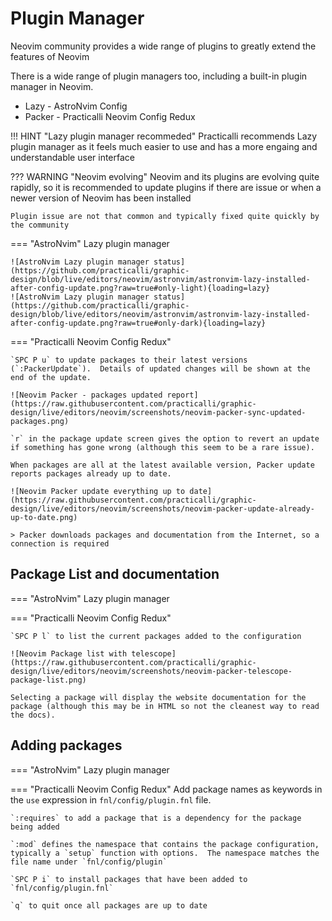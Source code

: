 # Plugin Manager

Neovim community provides a wide range of plugins to greatly extend the features of Neovim

There is a wide range of plugin managers too, including a built-in plugin manager in Neovim.

* Lazy - AstroNvim Config
* Packer - Practicalli Neovim Config Redux

!!! HINT "Lazy plugin manager recommeded"
    Practicalli recommends Lazy plugin manager as it feels much easier to use and has a more engaing and understandable user interface

??? WARNING "Neovim evolving"
    Neovim and its plugins are evolving quite rapidly, so it is recommended to update plugins if there are issue or when a newer version of Neovim has been installed

    Plugin issue are not that common and typically fixed quite quickly by the community

=== "AstroNvim"
    Lazy plugin manager

    ![AstroNvim Lazy plugin manager status](https://github.com/practicalli/graphic-design/blob/live/editors/neovim/astronvim/astronvim-lazy-installed-after-config-update.png?raw=true#only-light){loading=lazy}
    ![AstroNvim Lazy plugin manager status](https://github.com/practicalli/graphic-design/blob/live/editors/neovim/astronvim/astronvim-lazy-installed-after-config-update.png?raw=true#only-dark){loading=lazy}

=== "Practicalli Neovim Config Redux"

    `SPC P u` to update packages to their latest versions (`:PackerUpdate`).  Details of updated changes will be shown at the end of the update.
    
    ![Neovim Packer - packages updated report](https://raw.githubusercontent.com/practicalli/graphic-design/live/editors/neovim/screenshots/neovim-packer-sync-updated-packages.png)
    
    `r` in the package update screen gives the option to revert an update if something has gone wrong (although this seem to be a rare issue).
    
    When packages are all at the latest available version, Packer update reports packages already up to date.
    
    ![Neovim Packer update everything up to date](https://raw.githubusercontent.com/practicalli/graphic-design/live/editors/neovim/screenshots/neovim-packer-update-already-up-to-date.png)
    
    > Packer downloads packages and documentation from the Internet, so a connection is required


## Package List and documentation

=== "AstroNvim"
    Lazy plugin manager


=== "Practicalli Neovim Config Redux"

    `SPC P l` to list the current packages added to the configuration
     
    ![Neovim Package list with telescope](https://raw.githubusercontent.com/practicalli/graphic-design/live/editors/neovim/screenshots/neovim-packer-telescope-package-list.png)
    
    Selecting a package will display the website documentation for the package (although this may be in HTML so not the cleanest way to read the docs).


## Adding packages

=== "AstroNvim"
    Lazy plugin manager

=== "Practicalli Neovim Config Redux"
    Add package names as keywords in the `use` expression in `fnl/config/plugin.fnl` file.

    `:requires` to add a package that is a dependency for the package being added
    
    `:mod` defines the namespace that contains the package configuration, typically a `setup` function with options.  The namespace matches the file name under `fnl/config/plugin`

    `SPC P i` to install packages that have been added to `fnl/config/plugin.fnl`

    `q` to quit once all packages are up to date

